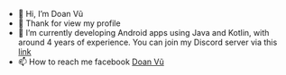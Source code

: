 - 👋 Hi, I’m Doan Vũ
- 👀 Thank for view my profile
- 🌱 I’m currently developing Android apps using Java and Kotlin, with around 4 years of experience. You can join my Discord server via this [link](https://discord.gg/ZXfhxReQF2)
- 📫 How to reach me facebook [Doan Vũ](https://www.facebook.com/profile.php?id=61574658990253)
<!---
doanvu2000/doanvu2000 is a ✨ special ✨ repository because its `README.md` (this file) appears on your GitHub profile.
You can click the Preview link to take a look at your changes.
--->
